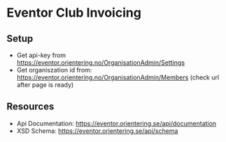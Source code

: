 # Eventor Club Invoicing



## Setup
- Get api-key from https://eventor.orientering.no/OrganisationAdmin/Settings
- Get organiszation id from: https://eventor.orientering.no/OrganisationAdmin/Members (check url after page is ready)


## Resources
- Api Documentation: https://eventor.orientering.se/api/documentation
- XSD Schema: https://eventor.orientering.se/api/schema
